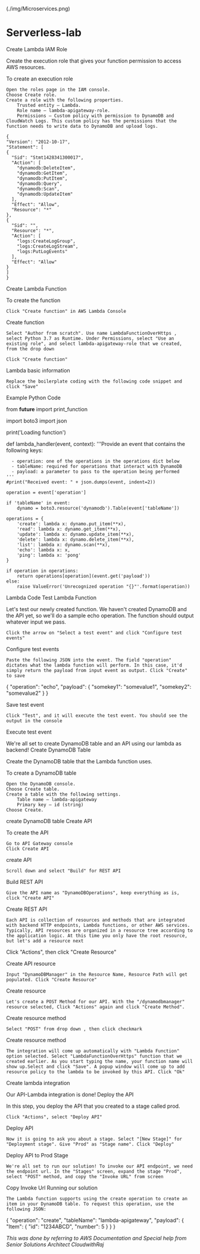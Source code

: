 (./img/Microservices.png)

# Serverless-lab
Create Lambda IAM Role

Create the execution role that gives your function permission to access AWS resources.

To create an execution role

    Open the roles page in the IAM console.
    Choose Create role.
    Create a role with the following properties.
        Trusted entity – Lambda.
        Role name – lambda-apigateway-role.
        Permissions – Custom policy with permission to DynamoDB and CloudWatch Logs. This custom policy has the permissions that the function needs to write data to DynamoDB and upload logs.

    {
    "Version": "2012-10-17",
    "Statement": [
    {
      "Sid": "Stmt1428341300017",
      "Action": [
        "dynamodb:DeleteItem",
        "dynamodb:GetItem",
        "dynamodb:PutItem",
        "dynamodb:Query",
        "dynamodb:Scan",
        "dynamodb:UpdateItem"
      ],
      "Effect": "Allow",
      "Resource": "*"
    },
    {
      "Sid": "",
      "Resource": "*",
      "Action": [
        "logs:CreateLogGroup",
        "logs:CreateLogStream",
        "logs:PutLogEvents"
      ],
      "Effect": "Allow"
    }
    ]
    }

Create Lambda Function

To create the function

    Click "Create function" in AWS Lambda Console

Create function

    Select "Author from scratch". Use name LambdaFunctionOverHttps , select Python 3.7 as Runtime. Under Permissions, select "Use an existing role", and select lambda-apigateway-role that we created, from the drop down

    Click "Create function"

Lambda basic information

    Replace the boilerplate coding with the following code snippet and click "Save"

Example Python Code

from __future__ import print_function

import boto3
import json

print('Loading function')


def lambda_handler(event, context):
    '''Provide an event that contains the following keys:

      - operation: one of the operations in the operations dict below
      - tableName: required for operations that interact with DynamoDB
      - payload: a parameter to pass to the operation being performed
    '''
    #print("Received event: " + json.dumps(event, indent=2))

    operation = event['operation']

    if 'tableName' in event:
        dynamo = boto3.resource('dynamodb').Table(event['tableName'])

    operations = {
        'create': lambda x: dynamo.put_item(**x),
        'read': lambda x: dynamo.get_item(**x),
        'update': lambda x: dynamo.update_item(**x),
        'delete': lambda x: dynamo.delete_item(**x),
        'list': lambda x: dynamo.scan(**x),
        'echo': lambda x: x,
        'ping': lambda x: 'pong'
    }

    if operation in operations:
        return operations[operation](event.get('payload'))
    else:
        raise ValueError('Unrecognized operation "{}"'.format(operation))

Lambda Code
Test Lambda Function

Let's test our newly created function. We haven't created DynamoDB and the API yet, so we'll do a sample echo operation. The function should output whatever input we pass.

    Click the arrow on "Select a test event" and click "Configure test events"

Configure test events

    Paste the following JSON into the event. The field "operation" dictates what the lambda function will perform. In this case, it'd simply return the payload from input event as output. Click "Create" to save

{
    "operation": "echo",
    "payload": {
        "somekey1": "somevalue1",
        "somekey2": "somevalue2"
    }
}

Save test event

    Click "Test", and it will execute the test event. You should see the output in the console

Execute test event

We're all set to create DynamoDB table and an API using our lambda as backend!
Create DynamoDB Table

Create the DynamoDB table that the Lambda function uses.

To create a DynamoDB table

    Open the DynamoDB console.
    Choose Create table.
    Create a table with the following settings.
        Table name – lambda-apigateway
        Primary key – id (string)
    Choose Create.

create DynamoDB table
Create API

To create the API

    Go to API Gateway console
    Click Create API

create API

    Scroll down and select "Build" for REST API

Build REST API

    Give the API name as "DynamoDBOperations", keep everything as is, click "Create API"

Create REST API

    Each API is collection of resources and methods that are integrated with backend HTTP endpoints, Lambda functions, or other AWS services. Typically, API resources are organized in a resource tree according to the application logic. At this time you only have the root resource, but let's add a resource next

Click "Actions", then click "Create Resource"

Create API resource

    Input "DynamoDBManager" in the Resource Name, Resource Path will get populated. Click "Create Resource"

Create resource

    Let's create a POST Method for our API. With the "/dynamodbmanager" resource selected, Click "Actions" again and click "Create Method".

Create resource method

    Select "POST" from drop down , then click checkmark

Create resource method

    The integration will come up automatically with "Lambda Function" option selected. Select "LambdaFunctionOverHttps" function that we created earlier. As you start typing the name, your function name will show up.Select and click "Save". A popup window will come up to add resource policy to the lambda to be invoked by this API. Click "Ok"

Create lambda integration

Our API-Lambda integration is done!
Deploy the API

In this step, you deploy the API that you created to a stage called prod.

    Click "Actions", select "Deploy API"

Deploy API

    Now it is going to ask you about a stage. Select "[New Stage]" for "Deployment stage". Give "Prod" as "Stage name". Click "Deploy"

Deploy API to Prod Stage

    We're all set to run our solution! To invoke our API endpoint, we need the endpoint url. In the "Stages" screen, expand the stage "Prod", select "POST" method, and copy the "Invoke URL" from screen

Copy Invoke Url
Running our solution

    The Lambda function supports using the create operation to create an item in your DynamoDB table. To request this operation, use the following JSON:

{
    "operation": "create",
    "tableName": "lambda-apigateway",
    "payload": {
        "Item": {
            "id": "1234ABCD",
            "number": 5
        }
    }
}


*This was done by referring to AWS Documentation and Special help from Senior Solutions Architect CloudwithRaj*
